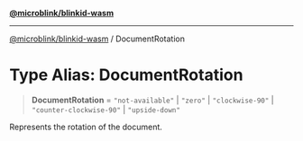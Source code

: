 [**@microblink/blinkid-wasm**](../README.md)

***

[@microblink/blinkid-wasm](../README.md) / DocumentRotation

# Type Alias: DocumentRotation

> **DocumentRotation** = `"not-available"` \| `"zero"` \| `"clockwise-90"` \| `"counter-clockwise-90"` \| `"upside-down"`

Represents the rotation of the document.
